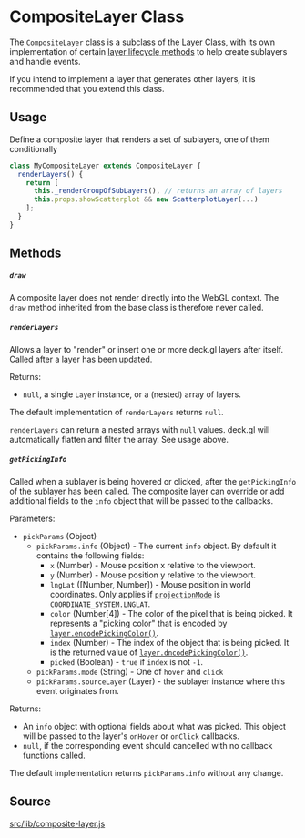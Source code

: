 # CompositeLayer Class

The `CompositeLayer` class is a subclass of the [Layer Class](/docs/api-reference/base-layer.md), with its own implementation of certain [layer lifecycle methods](/docs/advanced/layer-lifecycle.md) to help create sublayers and handle events.

If you intend to implement a layer that generates other layers, it is recommended that you extend this class.

## Usage

Define a composite layer that renders a set of sublayers, one of them conditionally
```js
class MyCompositeLayer extends CompositeLayer {
  renderLayers() {
    return [
      this._renderGroupOfSubLayers(), // returns an array of layers
      this.props.showScatterplot && new ScatterplotLayer(...)
    ];
  }
}
```


## Methods

##### `draw`

A composite layer does not render directly into the WebGL context. The `draw` method inherited from the base class is therefore never called.

##### `renderLayers`

Allows a layer to "render" or insert one or more deck.gl layers after itself.
Called after a layer has been updated.

Returns:
- `null`, a single `Layer` instance, or a (nested) array of layers.

The default implementation of `renderLayers` returns `null`.

`renderLayers` can return a nested arrays with `null` values. deck.gl will automatically flatten and filter the array. See usage above.


##### `getPickingInfo`

Called when a sublayer is being hovered or clicked, after the `getPickingInfo`
of the sublayer has been called.
The composite layer can override or add additional fields to the `info` object
that will be passed to the callbacks.

Parameters:

- `pickParams` (Object)
  * `pickParams.info` (Object) - The current `info` object. By default it contains the
  following fields:
    + `x` (Number) - Mouse position x relative to the viewport.
    + `y` (Number) - Mouse position y relative to the viewport.
    + `lngLat` ([Number, Number]) - Mouse position in world coordinates. Only applies if
      [`projectionMode`](/docs/api-reference/base-layer.md#-projectionmode-number-optional-)
      is `COORDINATE_SYSTEM.LNGLAT`.
    + `color` (Number[4]) - The color of the pixel that is being picked. It represents a
      "picking color" that is encoded by
      [`layer.encodePickingColor()`](/docs/api-reference/base-layer.md#-encodepickingcolor-).
    + `index` (Number) - The index of the object that is being picked. It is the returned
      value of
      [`layer.dncodePickingColor()`](/docs/api-reference/base-layer.md#-decodepickingcolor-).
    + `picked` (Boolean) - `true` if `index` is not `-1`.
  * `pickParams.mode` (String) - One of `hover` and `click`
  * `pickParams.sourceLayer` (Layer) - the sublayer instance where this event originates from.

Returns:

- An `info` object with optional fields about what was picked.
This object will be passed to the layer's `onHover` or `onClick` callbacks.
- `null`, if the corresponding event should cancelled with no callback
functions called.

The default implementation returns `pickParams.info` without any change.

## Source
[src/lib/composite-layer.js](https://github.com/uber/deck.gl/blob/4.1-release/src/lib/composite-layer.js)
